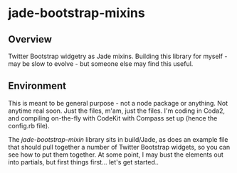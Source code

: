 jade-bootstrap-mixins
=====================


Overview
--------

Twitter Bootstrap widgetry as Jade mixins.  Building this library for myself - may be slow to evolve - but someone else may find this useful.


Environment
-----------
This is meant to be general purpose - not a node package or anything.  Not anytime real soon.  Just the files, m'am, just the files.  I'm coding in Coda2, and compiling on-the-fly with CodeKit with Compass set up (hence the config.rb file).  

The *jade-bootstrap-mixin* library sits in build/Jade, as does an example file that should pull together a number of Twitter Bootstrap widgets, so you can see how to put them together.  At some point, I may bust the elements out into partials, but first things first... let's get started..